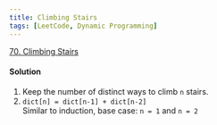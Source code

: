 ```yaml
---
title: Climbing Stairs
tags: [LeetCode, Dynamic Programming]
---
```


[70. Climbing Stairs](https://leetcode.com/problems/climbing-stairs/)

#### Solution
1. Keep the number of distinct ways to climb `n` stairs.  
2. `dict[n] = dict[n-1] + dict[n-2]`  
Similar to induction, base case: `n = 1` and `n = 2`